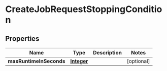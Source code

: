 

# CreateJobRequestStoppingCondition


## Properties

| Name | Type | Description | Notes |
|------------ | ------------- | ------------- | -------------|
|**maxRuntimeInSeconds** | [**Integer**](Integer.md) |  |  [optional] |



